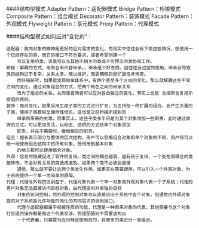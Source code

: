 ####结构型模式
    Adapter   Pattern：适配器模式
    Bridge    Pattern：桥接模式
    Composite Pattern：组合模式
    Decorator Pattern：装饰模式
    Facade    Pattern：外观模式
    Flyweight Pattern：享元模式
    Proxy     Pattern：代理模式
    
####结构型模式如何应对"变化的"：
    
   
    适配器：面向对象的精神是更好的应对需求的变化，而现实中往往会有下面这些情况，想使用一个已经存在的类，而它的接口不符合要求，或者希望创建一个
        可以复用的类，该类可以与其他不相关的类或不可预见的类协同工作。
    桥接：解耦的方式，用聚合来代替继承。，继承是个好东西，但往往会过度的使用，继承会导致类的结构过于复杂，关系太多，难以维护，而更糟糕的是扩展性非常差。
        而仔细研究，如果能发现继承体系中，有两个甚至多个方向的变化，那么就解耦这些不同方向的变化，通过对象组合的方式，把两个角色之间的继承关系
        改为了组合的关系，从而使者两者可以应对各自独立的变化，事实上也是 合成聚合复用所提倡的原则。
    装饰：面对变化，如果采用生成子类的方式进行扩充，为支持每一种扩展的组合，会产生大量的子类，使得子类数目呈爆炸性增长。这也是之前桥接所提到的
        继承所带来的灾难，而事实上，这些子类多半只是为某个对象增加一些职责，此时通过装饰的方式，可以更加灵活，以动态、透明的方式给单个对象添加
        职责，并在不需要时，撤销相应的职责。
    组合：擅长表示部分与整体的层次结构，用户可以忽略组合对象和单个对象的不同，用户将可以统一地使用组合结构中的所有对象，任何用到基本对象
        的地方都可以使用组合对象。
    外观：信息的隐藏促进了软件的复用。类之间的耦合越弱，越有利于复用，一个处在弱耦合的类被修改，不会对有关系的类造成波及。如果两个类不必彼此直接
        通信，那么就不要让这两个类发生作用。如果实在需要调用，可以引入一个外观对象，为子系统提供一个单一而简单的屏障。
    代理：代理与外观的区别在于，代理对象代表一个单一对象而外观对象代表一个子系统；代理的客户对象无法直接访问目标对象，由代理提供对单独的目标
        对象的访问控制，而外观的控制对象可以直接访问子系统中各个对象，但通常由外观对象提供对子系统各元件功能的简化的共同层次的调用接口。
        代理与适配器都属于衔接性质的功能，代理是一种原来对象的代表，其他需要与这个对象打交道的操作都是和这个代表交涉。而适配器则不需要虚构出
        一个代表着，只需要为应付特定使用目的，将原来的类进行一些组合。